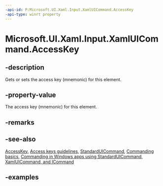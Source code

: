 ```yaml
---
-api-id: P:Microsoft.UI.Xaml.Input.XamlUICommand.AccessKey
-api-type: winrt property
---
```


<!-- Property syntax.
public string AccessKey { get;  set; }
-->

# Microsoft.UI.Xaml.Input.XamlUICommand.AccessKey

## -description

Gets or sets the access key (mnemonic) for this element.

## -property-value

The access key (mnemonic) for this element.

## -remarks

## -see-also

[AccessKey](../microsoft.ui.xaml/uielement_accesskey.md), [Access keys guidelines](/windows/apps/design/input/access-keys), [StandardUICommand](standarduicommand.md), [Commanding basics](/windows/uwp/layout/commanding-basics), [Commanding in Windows apps using StandardUICommand, XamlUICommand, and ICommand](/windows/apps/design/controls/commanding)

## -examples
